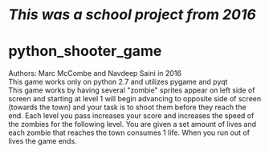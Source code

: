 # *This was a school project from 2016*

# python_shooter_game
Authors: Marc McCombe and Navdeep Saini in 2016 <br/>
This game works only on python 2.7 and utilizes pygame and pyqt <br/>
This game works by having several "zombie" sprites appear on left side of screen and starting at level 1 will begin advancing to opposite side of screen (towards the town) and your task is to shoot them before they reach the end. Each level you pass increases your score and increases the speed of the zombies for the following level. You are given a set amount of lives and each zombie that reaches the town consumes 1 life. When you run out of lives the game ends.
